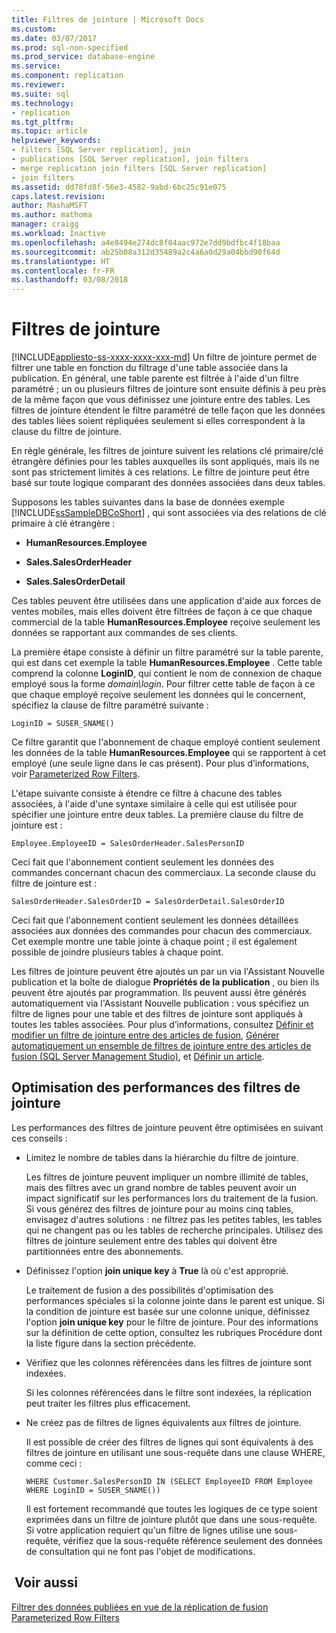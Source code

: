 ```yaml
---
title: Filtres de jointure | Microsoft Docs
ms.custom: 
ms.date: 03/07/2017
ms.prod: sql-non-specified
ms.prod_service: database-engine
ms.service: 
ms.component: replication
ms.reviewer: 
ms.suite: sql
ms.technology:
- replication
ms.tgt_pltfrm: 
ms.topic: article
helpviewer_keywords:
- filters [SQL Server replication], join
- publications [SQL Server replication], join filters
- merge replication join filters [SQL Server replication]
- join filters
ms.assetid: dd78fd8f-56e3-4582-9abd-6bc25c91e075
caps.latest.revision: 
author: MashaMSFT
ms.author: mathoma
manager: craigg
ms.workload: Inactive
ms.openlocfilehash: a4e8494e274dc8f04aac972e7dd9bdfbc4f18baa
ms.sourcegitcommit: ab25b08a312d35489a2c4a6a0d29a04bbd90f64d
ms.translationtype: HT
ms.contentlocale: fr-FR
ms.lasthandoff: 03/08/2018
---
```

# <a name="join-filters"></a>Filtres de jointure
[!INCLUDE[appliesto-ss-xxxx-xxxx-xxx-md](../../../includes/appliesto-ss-xxxx-xxxx-xxx-md.md)]
  Un filtre de jointure permet de filtrer une table en fonction du filtrage d'une table associée dans la publication. En général, une table parente est filtrée à l'aide d'un filtre paramétré ; un ou plusieurs filtres de jointure sont ensuite définis à peu près de la même façon que vous définissez une jointure entre des tables. Les filtres de jointure étendent le filtre paramétré de telle façon que les données des tables liées soient répliquées seulement si elles correspondent à la clause du filtre de jointure.  
  
 En règle générale, les filtres de jointure suivent les relations clé primaire/clé étrangère définies pour les tables auxquelles ils sont appliqués, mais ils ne sont pas strictement limités à ces relations. Le filtre de jointure peut être basé sur toute logique comparant des données associées dans deux tables.  
  
 Supposons les tables suivantes dans la base de données exemple [!INCLUDE[ssSampleDBCoShort](../../../includes/sssampledbcoshort-md.md)] , qui sont associées via des relations de clé primaire à clé étrangère :  
  
-   **HumanResources.Employee**  
  
-   **Sales.SalesOrderHeader**  
  
-   **Sales.SalesOrderDetail**  
  
 Ces tables peuvent être utilisées dans une application d'aide aux forces de ventes mobiles, mais elles doivent être filtrées de façon à ce que chaque commercial de la table **HumanResources.Employee** reçoive seulement les données se rapportant aux commandes de ses clients.  
  
 La première étape consiste à définir un filtre paramétré sur la table parente, qui est dans cet exemple la table **HumanResources.Employee** . Cette table comprend la colonne **LoginID**, qui contient le nom de connexion de chaque employé sous la forme *domain\login*. Pour filtrer cette table de façon à ce que chaque employé reçoive seulement les données qui le concernent, spécifiez la clause de filtre paramétré suivante :  
  
```  
LoginID = SUSER_SNAME()  
```  
  
 Ce filtre garantit que l'abonnement de chaque employé contient seulement les données de la table **HumanResources.Employee** qui se rapportent à cet employé (une seule ligne dans le cas présent). Pour plus d’informations, voir [Parameterized Row Filters](../../../relational-databases/replication/merge/parameterized-filters-parameterized-row-filters.md).  
  
 L'étape suivante consiste à étendre ce filtre à chacune des tables associées, à l'aide d'une syntaxe similaire à celle qui est utilisée pour spécifier une jointure entre deux tables. La première clause du filtre de jointure est :  
  
```  
Employee.EmployeeID = SalesOrderHeader.SalesPersonID  
```  
  
 Ceci fait que l'abonnement contient seulement les données des commandes concernant chacun des commerciaux. La seconde clause du filtre de jointure est :  
  
```  
SalesOrderHeader.SalesOrderID = SalesOrderDetail.SalesOrderID  
```  
  
 Ceci fait que l'abonnement contient seulement les données détaillées associées aux données des commandes pour chacun des commerciaux. Cet exemple montre une table jointe à chaque point ; il est également possible de joindre plusieurs tables à chaque point.  
  
 Les filtres de jointure peuvent être ajoutés un par un via l'Assistant Nouvelle publication et la boîte de dialogue **Propriétés de la publication** , ou bien ils peuvent être ajoutés par programmation. Ils peuvent aussi être générés automatiquement via l'Assistant Nouvelle publication : vous spécifiez un filtre de lignes pour une table et des filtres de jointure sont appliqués à toutes les tables associées. Pour plus d’informations, consultez [Définir et modifier un filtre de jointure entre des articles de fusion](../../../relational-databases/replication/publish/define-and-modify-a-join-filter-between-merge-articles.md), [Générer automatiquement un ensemble de filtres de jointure entre des articles de fusion &#40;SQL Server Management Studio&#41;](../../../relational-databases/replication/publish/automatically-generate-join-filters-between-merge-articles.md), et [Définir un article](../../../relational-databases/replication/publish/define-an-article.md).  
  
## <a name="optimizing-join-filter-performance"></a>Optimisation des performances des filtres de jointure  
 Les performances des filtres de jointure peuvent être optimisées en suivant ces conseils :  
  
-   Limitez le nombre de tables dans la hiérarchie du filtre de jointure.  
  
     Les filtres de jointure peuvent impliquer un nombre illimité de tables, mais des filtres avec un grand nombre de tables peuvent avoir un impact significatif sur les performances lors du traitement de la fusion. Si vous générez des filtres de jointure pour au moins cinq tables, envisagez d'autres solutions : ne filtrez pas les petites tables, les tables qui ne changent pas ou les tables de recherche principales. Utilisez des filtres de jointure seulement entre des tables qui doivent être partitionnées entre des abonnements.  
  
-   Définissez l'option **join unique key** à **True** là où c'est approprié.  
  
     Le traitement de fusion a des possibilités d'optimisation des performances spéciales si la colonne jointe dans le parent est unique. Si la condition de jointure est basée sur une colonne unique, définissez l'option **join unique key** pour le filtre de jointure. Pour des informations sur la définition de cette option, consultez les rubriques Procédure dont la liste figure dans la section précédente.  
  
-   Vérifiez que les colonnes référencées dans les filtres de jointure sont indexées.  
  
     Si les colonnes référencées dans le filtre sont indexées, la réplication peut traiter les filtres plus efficacement.  
  
-   Ne créez pas de filtres de lignes équivalents aux filtres de jointure.  
  
     Il est possible de créer des filtres de lignes qui sont équivalents à des filtres de jointure en utilisant une sous-requête dans une clause WHERE, comme ceci :  
  
    ```  
    WHERE Customer.SalesPersonID IN (SELECT EmployeeID FROM Employee WHERE LoginID = SUSER_SNAME())   
    ```  
  
     Il est fortement recommandé que toutes les logiques de ce type soient exprimées dans un filtre de jointure plutôt que dans une sous-requête. Si votre application requiert qu'un filtre de lignes utilise une sous-requête, vérifiez que la sous-requête référence seulement des données de consultation qui ne font pas l'objet de modifications.  
  
## <a name="see-also"></a> Voir aussi  
 [Filtrer des données publiées en vue de la réplication de fusion](../../../relational-databases/replication/merge/filter-published-data-for-merge-replication.md)   
 [Parameterized Row Filters](../../../relational-databases/replication/merge/parameterized-filters-parameterized-row-filters.md)  
  
  
